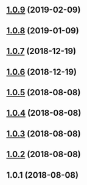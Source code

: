 ## [1.0.9](https://github.com/wessberg/pointer-events/compare/v1.0.8...v1.0.9) (2019-02-09)

## [1.0.8](https://github.com/wessberg/pointer-events/compare/v1.0.7...v1.0.8) (2019-01-09)

## [1.0.7](https://github.com/wessberg/pointer-events/compare/v1.0.6...v1.0.7) (2018-12-19)

## [1.0.6](https://github.com/wessberg/pointer-events/compare/v1.0.5...v1.0.6) (2018-12-19)

## [1.0.5](https://github.com/wessberg/pointer-events/compare/v1.0.4...v1.0.5) (2018-08-08)

## [1.0.4](https://github.com/wessberg/pointer-events/compare/v1.0.3...v1.0.4) (2018-08-08)

## [1.0.3](https://github.com/wessberg/pointer-events/compare/v1.0.2...v1.0.3) (2018-08-08)

## [1.0.2](https://github.com/wessberg/pointer-events/compare/v1.0.1...v1.0.2) (2018-08-08)

## 1.0.1 (2018-08-08)
